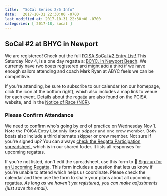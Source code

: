 ```yaml
---
title:  "SoCal Series 2/5 Info"
date:   2017-10-31 22:30:00 -0700
last_modified_at: 2017-10-31 22:30:00 -0700
categories: [ 2017-18, socal ]
---
```




## SoCal #2 at BHYC in Newport

We are registered!  Check out the full [PCISA SoCal #2 Entry List!
](https://hssailing.org/machform/widget.php?key=67876xeb2ffe3c5d)  This Saturday Nov 4, is a one day regatta at [BCYC, in Newport Beach](http://bcyc.org/).  We currently have two boats registered and might add a third if we have enough sailors attending and coach Mark Ryan at ABYC feels we can be competitive.  

If you're attending, be sure to subscribe to our calendar (on our homepage, click the icon at the bottom right), which also includes a map link to venue for each event. Details about the regatta are also found on the PCISA website, and in the [Notice of Race (NOR)](https://hssailing.org/schedule_news/docs/pcisa_docs/2017-2018-PCISA-SoCal-NOR_1.pdf).
<!--more-->

### Please Confirm Attendance

We need to confirm who's going by end of practice on Wednesday Nov 1.  Note the PCISA Entry List only lists a skipper and one crew member.  Both boats also include a third alternate skipper or crew member.  Not sure if you're signed up?  You can always [check the Regatta Participation spreadsheet](https://docs.google.com/spreadsheets/d/1Fi-safPTqkzyxh5QoJC42W5U_s2rLNkNWDNUzc6ybcE/edit#gid=633712323), which is in our shared folder.  It lists all responses for upcoming regattas.

If you're not listed, don't edit the spreadsheet, use this form to :triangular_flag_on_post: <a href="https://docs.google.com/forms/d/e/1FAIpQLSdHoOhTO7lkORibwT8FhTadlphJCcX4fGAcO9u2BuH8pL3XeA/viewform" rel="nofollow" target="_blank">Sign-up for an Upcoming Regatta</a>.  This form includes a question that lets us know if you're unable to attend which helps us coordinate.  Please check the calendar and then use the form to share your plans about all upcoming regattas.  _As long as we haven't yet registered, you can make adjustments (just save the email)._
